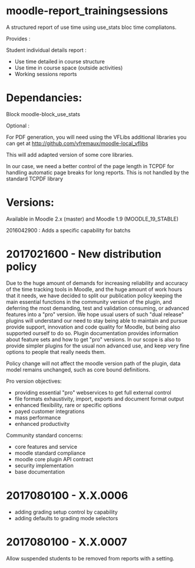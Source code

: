 moodle-report_trainingsessions
==============================

A structured report of use time using use_stats bloc time compliatons.

Provides : 

Student individual details report :
* Use time detailed in course structure
* Use time in course space (outside activities)
* Working sessions reports 

Dependancies: 
===============
Block moodle-block_use_stats

Optional :

For PDF generation, you will need using the VFLibs additional libraries you can get at 
http://github.com/vfremaux/moodle-local_vflibs

This will add adapted version of some core libraries. 

In our case, we need a better control of the page length in TCPDF for handling automatic
page breaks for long reports. This is not handled by the standard TCPDF library


Versions:
=========
Available in Moodle 2.x (master) and Moodle 1.9 (MOODLE_19_STABLE)

2016042900 : Adds a specific capability for batchs

2017021600 - New distribution policy
====================================

Due to the huge amount of demands for increasing reliability and accuracy of the time tracking tools in Moodle, and
the huge amount of work hours that it needs, we have decided to split our publication policy keeping the main essential functions
in the community version of the plugin, and deferring the most demanding, test and validation consuming, or advanced features into
a "pro" version. We hope usual users of such "dual release" plugins will understand our need to stay being able to maintain and pursue
provide support, innovation and code quality for Moodle, but being also supported ourself to do so. Plugin documentation provides
information about feature sets and how to get "pro" versions. In our scope is also to provide simpler plugins for the usual non advanced use,
and keep very fine options to people that really needs them.

Policy change will not affect the moodle version path of the plugin, data model remains unchanged, such as core bound definitions.

Pro version objectives:

* providing essential "pro" webservices to get full external control
* file formats exhaustivity, import, exports and document format output
* enhanced flexibility, rare or specific options
* payed customer integrations
* mass performance
* enhanced productivity

Community standard concerns:

* core features and service
* moodle standard compliance
* moodle core plugin API contract
* security implementation
* base documentation

2017080100 - X.X.0006
=============================
* adding grading setup control by capability
* adding defaults to grading mode selectors

2017080100 - X.X.0007
=============================

Allow suspended students to be removed from reports with a setting.
